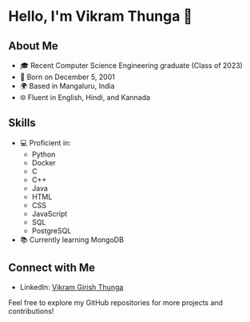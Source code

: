 # Hello, I'm Vikram Thunga 👋

## About Me
- 🎓 Recent Computer Science Engineering graduate (Class of 2023)
- 📅 Born on December 5, 2001
- 🌍 Based in Mangaluru, India
- 🌐 Fluent in English, Hindi, and Kannada

## Skills
- 💻 Proficient in:
  - Python
  - Docker
  - C
  - C++
  - Java
  - HTML
  - CSS
  - JavaScript
  - SQL
  - PostgreSQL
- 📚 Currently learning MongoDB

## Connect with Me
- LinkedIn: [Vikram Girish Thunga](https://www.linkedin.com/in/vikramgirishthunga/)

Feel free to explore my GitHub repositories for more projects and contributions!
